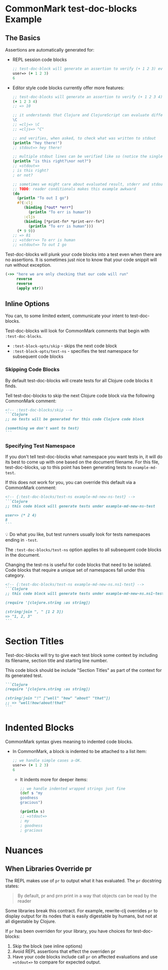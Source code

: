 CommonMark test-doc-blocks Example
==========

The Basics
--

Assertions are automatically generated for:

- REPL session code blocks

    ```Clojure
    ;; test-doc-block will generate an assertion to verify (+ 1 2 3) evaluates to the expected 6
    user=> (+ 1 2 3)
    6
    ``` 
- Editor style code blocks currently offer more features:

   ```Clojure
   ;; test-doc-blocks will generate an assertion to verify (+ 1 2 3 4) evaluates to the expected 10
   (+ 1 2 3 4)
   ;; => 10

   ;; it understands that Clojure and ClojureScript can evaluate differently
   \C
   ;; =clj=> \C
   ;; =cljs=> "C"

   ;; and verifies, when asked, to check what was written to stdout
   (println "hey there!")
   ;; stdout=> hey there!
   
   ;; multiple stdout lines can be verified like so (notice the single ;):
   (println "is this right?\nor not?")
   ;; =stdout=>
   ; is this right?
   ; or not?

   ;; sometimes we might care about evaluated result, stderr and stdout
   ;; TODO: reader conditionals makes this example awkward
   (do
     (println "To out I go")
     #?(:clj
        (binding [*out* *err*]
          (println "To err is human"))
        :cljs
        (binding [*print-fn* *print-err-fn*]
          (println "To err is human")))
     (* 9 9))
   ;; => 81
   ;; =stderr=> To err is human
   ;; =stdout=> To out I go
   ```

Test-doc-blocks will plunk your code blocks into a test even when there are no assertions.
It is sometimes just nice to know that your code snippit will run without exception.

```clojure
(->> "here we are only checking that our code will run"
     reverse
     reverse
     (apply str))
```

## Inline Options
You can, to some limited extent, communicate your intent to test-doc-blocks.

Test-doc-blocks will look for CommonMark comments that begin with `:test-doc-blocks`.

- `:test-block-opts/skip` - skips the next code block
- `:test-block-opts/test-ns` - specifies the test namespace for subsequent code blocks

### Skipping Code Blocks

By default test-doc-blocks will create tests for all Clojure code blocks it finds.

Tell test-doc-blocks to skip the next Clojure code block via the following CommonMark comment:

~~~markdown
<!-- :test-doc-blocks/skip -->
```Clojure
;; no tests will be generated for this code Clojure code block

(something we don't want to test)
```
~~~

### Specifying Test Namespace

If you don't tell test-doc-blocks what namespace you want tests in, it will do its best to come up with one based on the document filename.
For this file, test-doc-blocks, up to this point has been generating tests to `example-md-test`.

If this does not work for you, you can override this default via a CommonMark comment:

~~~markdown
<!-- {:test-doc-blocks/test-ns example-md-new-ns-test} -->
```Clojure
;; this code block will generate tests under example-md-new-ns-test

user=> (* 2 4)
8
```
~~~

:bulb: Do what you like, but test runners usually look for tests namespaces ending in `-test`.

The `:test-doc-blocks/test-ns` option applies to all subsequent code blocks in the document.

Changing the test-ns is useful for code blocks that need to be isolated.
Code blocks that require a unique set of namespaces fall under this category.

~~~markdown
<!-- {:test-doc-blocks/test-ns example-md-new-ns.ns1-test} -->
```Clojure
;; this code block will generate tests under example-md-new-ns.ns1-test

(require '[clojure.string :as string])

(string/join ", " [1 2 3])
=> "1, 2, 3"
```
~~~

# Section Titles

Test-doc-blocks will try to give each test block some context by including its filename, section title and starting line number.

This code block should be include "Section Titles" as part of the context for its generated test.

~~~markdown
```Clojure
(require '[clojure.string :as string])

(string/join "!" ["well" "how" "about" "that"])
;; => "well!how!about!that"
```
~~~

# Indented Blocks

CommonMark syntax gives meaning to indented code blocks.


- In CommonMark, a block is indented to be attached to a list item:

    ```Clojure
    ;; we handle simple cases a-OK.
    user=> (+ 1 2 3)
    6
    ``` 

  - It indents more for deeper items:
  
      ```Clojure
      ;; we handle indented wrapped strings just fine
      (def s "my
      goodness
      gracious")
   
      (println s)
      ;; =stdout=>
      ; my
      ; goodness
      ; gracious
      ``` 

# Nuances

## When Libraries Override pr

The REPL makes use of `pr` to output what it has evaluated.
The `pr` docstring states:

> By default, pr and prn print in a way that objects can be read by the reader

Some libraries break this contract.
For example, rewrite-clj overrides `pr` to display output for its nodes that is easily digestable by humans, but not at all digestable by Clojure.

If `pr` has been overriden for your library, you have choices for test-doc-blocks:

1. Skip the block (see inline options)
2. Avoid REPL assertions that effect the overriden pr
3. Have your code blocks include call `pr` on affected evaluations and use `=stdout=>` to compare for expected output.
